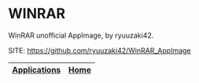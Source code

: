 # WINRAR

 WinRAR unofficial AppImage, by ryuuzaki42.

 SITE: https://github.com/ryuuzaki42/WinRAR_AppImage

 | [Applications](https://portable-linux-apps.github.io/apps.html) | [Home](https://portable-linux-apps.github.io)
 | --- | --- |

